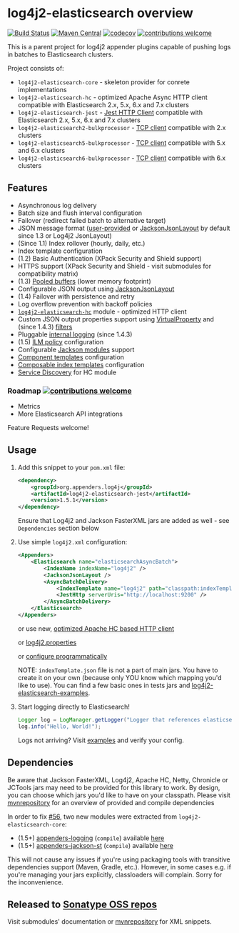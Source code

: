 # log4j2-elasticsearch overview

[![Build Status](https://travis-ci.com/dwyl/learn-travis.svg?branch=master)](https://travis-ci.com/github/rfoltyns/log4j2-elasticsearch)
[![Maven Central](https://maven-badges.herokuapp.com/maven-central/org.appenders.log4j/parent/badge.svg)](https://maven-badges.herokuapp.com/maven-central/org.appenders.log4j/parent)
[![codecov](https://codecov.io/gh/rfoltyns/log4j2-elasticsearch/branch/master/graph/badge.svg)](https://codecov.io/gh/rfoltyns/log4j2-elasticsearch)
[![contributions welcome](https://img.shields.io/badge/contributions-welcome-brightgreen.svg?style=flat)](https://github.com/rfoltyns/log4j2-elasticsearch)

This is a parent project for log4j2 appender plugins capable of pushing logs in batches to Elasticsearch clusters.

Project consists of:
* `log4j2-elasticsearch-core` - skeleton provider for conrete implementations
* `log4j2-elasticsearch-hc` - optimized Apache Async HTTP client compatible with Elasticsearch 2.x, 5.x, 6.x and 7.x clusters
* `log4j2-elasticsearch-jest` - [Jest HTTP Client](https://github.com/searchbox-io/Jest) compatible with Elasticsearch 2.x, 5.x, 6.x and 7.x clusters
* `log4j2-elasticsearch2-bulkprocessor` - [TCP client](https://www.elastic.co/guide/en/elasticsearch/client/java-api/2.4/java-docs-bulk-processor.html) compatible with 2.x clusters
* `log4j2-elasticsearch5-bulkprocessor` - [TCP client](https://www.elastic.co/guide/en/elasticsearch/client/java-api/5.6/java-docs-bulk-processor.html) compatible with 5.x and 6.x clusters
* `log4j2-elasticsearch6-bulkprocessor` - [TCP client](https://www.elastic.co/guide/en/elasticsearch/client/java-api/6.2/java-docs-bulk-processor.html) compatible with 6.x clusters

## Features

* Asynchronous log delivery
* Batch size and flush interval configuration
* Failover (redirect failed batch to alternative target)
* JSON message format ([user-provided](https://github.com/rfoltyns/log4j2-elasticsearch/blob/master/log4j2-elasticsearch-jest/src/test/java/org/appenders/log4j2/elasticsearch/jest/smoke/CustomMessageFactoryTest.java) or [JacksonJsonLayout](log4j2-elasticsearch-core#jacksonjsonlayout) by default since 1.3 or Log4j2 JsonLayout)
* (Since 1.1) Index rollover (hourly, daily, etc.)
* Index template configuration
* (1.2) Basic Authentication (XPack Security and Shield support)
* HTTPS support (XPack Security and Shield - visit submodules for compatibility matrix)
* (1.3) [Pooled buffers](log4j2-elasticsearch-core#object-pooling) (lower memory footprint)
* Configurable JSON output using [JacksonJsonLayout](log4j2-elasticsearch-core#jacksonjsonlayout)
* (1.4) Failover with persistence and retry
* Log overflow prevention with backoff policies
* [`log4j2-elasticsearch-hc`](https://github.com/rfoltyns/log4j2-elasticsearch/blob/master/log4j2-elasticsearch-hc) module - optimized HTTP client
* Custom JSON output properties support using [VirtualProperty](https://github.com/rfoltyns/log4j2-elasticsearch/tree/master/log4j2-elasticsearch-core#virtual-properties) and (since 1.4.3) [filters](https://github.com/rfoltyns/log4j2-elasticsearch/tree/master/log4j2-elasticsearch-core#virtual-property-filters)
* Pluggable [internal logging](https://github.com/rfoltyns/log4j2-elasticsearch/blob/master/log4j2-elasticsearch-core/src/main/java/org/appenders/core/logging/InternalLogging.java) (since 1.4.3)
* (1.5) [ILM policy](https://github.com/rfoltyns/log4j2-elasticsearch/tree/master/log4j2-elasticsearch-core#index-lifecycle-management) configuration
* Configurable [Jackson modules](log4j2-elasticsearch-core#jackson-modules) support
* [Component templates](log4j2-elasticsearch-core#component-templates) configuration
* [Composable index templates](log4j2-elasticsearch-core#composable-index-template) configuration
* [Service Discovery](https://github.com/rfoltyns/log4j2-elasticsearch/blob/master/log4j2-elasticsearch-hc#service-discovery) for HC module

### Roadmap [![contributions welcome](https://img.shields.io/badge/contributions-welcome-brightgreen.svg?style=flat)](https://github.com/rfoltyns/log4j2-elasticsearch)

* Metrics
* More Elasticsearch API integrations

Feature Requests welcome!

## Usage

1. Add this snippet to your `pom.xml` file:
    ```xml
    <dependency>
        <groupId>org.appenders.log4j</groupId>
        <artifactId>log4j2-elasticsearch-jest</artifactId>
        <version>1.5.1</version>
    </dependency>
    ```

    Ensure that Log4j2 and Jackson FasterXML jars are added as well - see `Dependencies` section below

2. Use simple `log4j2.xml` configuration:
    ```xml
    <Appenders>
        <Elasticsearch name="elasticsearchAsyncBatch">
            <IndexName indexName="log4j2" />
            <JacksonJsonLayout />
            <AsyncBatchDelivery>
                <IndexTemplate name="log4j2" path="classpath:indexTemplate.json" />
                <JestHttp serverUris="http://localhost:9200" />
            </AsyncBatchDelivery>
        </Elasticsearch>
    </Appenders>
    ```

    or use new, [optimized Apache HC based HTTP client](https://github.com/rfoltyns/log4j2-elasticsearch/blob/master/log4j2-elasticsearch-hc)

    or [log4j2.properties](https://github.com/rfoltyns/log4j2-elasticsearch/blob/master/log4j2-elasticsearch-hc/src/test/resources/log4j2.properties)

    or [configure programmatically](https://github.com/rfoltyns/log4j2-elasticsearch/blob/master/log4j2-elasticsearch-hc/src/test/java/org/appenders/log4j2/elasticsearch/hc/smoke/SmokeTest.java)

    NOTE: `indexTemplate.json` file is not a part of main jars. You have to create it on your own (because only YOU know which mapping you'd like to use). You can find a few basic ones in tests jars and [log4j2-elasticsearch-examples](https://github.com/rfoltyns/log4j2-elasticsearch-examples).

3. Start logging directly to Elasticsearch!
    ```java
    Logger log = LogManager.getLogger("Logger that references elasticsearchAsyncBatch")
    log.info("Hello, World!");
    ```

    Logs not arriving? Visit [examples](https://github.com/rfoltyns/log4j2-elasticsearch-examples) and verify your config.

## Dependencies

Be aware that Jackson FasterXML, Log4j2, Apache HC, Netty, Chronicle or JCTools jars may need to be provided for this library to work. By design, you can choose which jars you'd like to have on your classpath.
Please visit [mvnrepository](https://mvnrepository.com/artifact/org.appenders.log4j) for an overview of provided and compile dependencies

In order to fix [#56](https://github.com/rfoltyns/log4j2-elasticsearch/issues/56), two new modules were extracted from `log4j2-elasticsearch-core`:
* (1.5+) [appenders-logging](https://github.com/appenders/appenders-logging) (`compile`) available [here](https://mvnrepository.com/artifact/org.appenders.logging/appenders-logging)
* (1.5+) [appenders-jackson-st](https://github.com/appenders/appenders-jackson-st) (`compile`) available [here](https://mvnrepository.com/artifact/org.appenders.st/appenders-jackson-st)

This will not cause any issues if you're using packaging tools with transitive dependencies support (Maven, Gradle, etc.). However, in some cases e.g. if you're managing your jars explicitly, classloaders will complain. Sorry for the inconvenience.

## Released to [Sonatype OSS repos](https://oss.sonatype.org/content/repositories/releases/org/appenders/log4j/)
Visit submodules' documentation or [mvnrepository](https://mvnrepository.com/artifact/org.appenders.log4j) for XML snippets.
